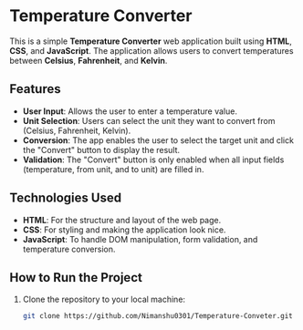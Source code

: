 # Temperature Converter

This is a simple **Temperature Converter** web application built using **HTML**, **CSS**, and **JavaScript**. The application allows users to convert temperatures between **Celsius**, **Fahrenheit**, and **Kelvin**.

## Features

- **User Input**: Allows the user to enter a temperature value.
- **Unit Selection**: Users can select the unit they want to convert from (Celsius, Fahrenheit, Kelvin).
- **Conversion**: The app enables the user to select the target unit and click the "Convert" button to display the result.
- **Validation**: The "Convert" button is only enabled when all input fields (temperature, from unit, and to unit) are filled in.

## Technologies Used

- **HTML**: For the structure and layout of the web page.
- **CSS**: For styling and making the application look nice.
- **JavaScript**: To handle DOM manipulation, form validation, and temperature conversion.

## How to Run the Project

1. Clone the repository to your local machine:
   ```bash
   git clone https://github.com/Nimanshu0301/Temperature-Conveter.git
